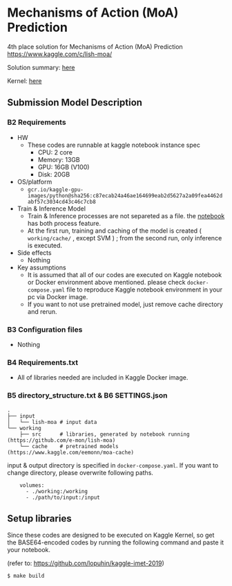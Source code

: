 # Mechanisms of Action (MoA) Prediction

4th place solution for Mechanisms of Action (MoA) Prediction https://www.kaggle.com/c/lish-moa/

Solution summary: [here](https://www.kaggle.com/c/lish-moa/discussion/200808)

Kernel: [here](https://www.kaggle.com/kento1993/nn-svm-tabnet-xgb-with-pca-cnn-stacking-without-pp)

## Submission Model Description

### B2 Requirements

- HW
    - These codes are runnable at kaggle notebook instance spec
        - CPU: 2 core
        - Memory: 13GB
        - GPU: 16GB (V100)
        - Disk: 20GB
- OS/platform
    - `gcr.io/kaggle-gpu-images/python@sha256:c87ecab24a46ae164699eab2d5627a2a09fea4462dabf57c3034cd43c46c7cb8`
- Train & Inference Model
    - Train & Inference processes are not separeted as a file. the [notebook](./working/nn-svm-tabnet-xgb-with-pca-cnn-stacking-without-pp.ipynb) has both process feature.
    - At the first run, training and caching of the model is created ( `working/cache/` , except SVM ) ; from the second run, only inference is executed.
- Side effects
    - Nothing
- Key assumptions
    - It is assumed that all of our codes are executed on Kaggle notebook or Docker environment above mentioned. please check `docker-compose.yaml` file to reproduce Kaggle notebook environment in your pc via Docker image.
    - If you want to not use pretrained model, just remove cache directory and rerun.

### B3 Configuration files
- Nothing

### B4 Requirements.txt
- All of libraries needed are included in Kaggle Docker image.

### B5 directory_structure.txt & B6 SETTINGS.json

```
.
├── input
│   └── lish-moa # input data
└── working
    ├── src      # libraries, generated by notebook running (https://github.com/e-mon/lish-moa)
    └── cache    # pretrained models (https://www.kaggle.com/eemonn/moa-cache)
```

input & output directory is specified in `docker-compose.yaml`.
If you want to change directory, please overwrite following paths.
```
    volumes:
      - ./working:/working
      - ./path/to/input:/input
```

## Setup libraries

Since these codes are designed to be executed on Kaggle Kernel, so get the BASE64-encoded codes by running the following command and paste it your notebook.

(refer to: https://github.com/lopuhin/kaggle-imet-2019)
```shell
$ make build
```
